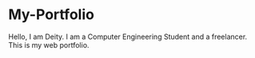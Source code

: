 # My-Portfolio
Hello, I am Deity. I am a Computer Engineering Student and a freelancer. This is my web portfolio.
